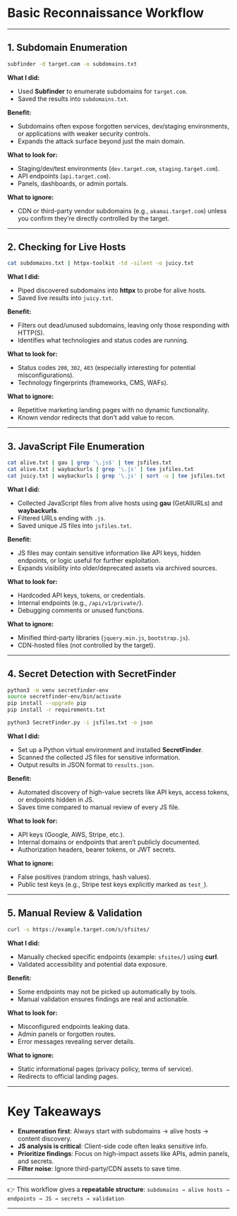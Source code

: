# Basic Reconnaissance Workflow
---

## 1. Subdomain Enumeration

```bash
subfinder -d target.com -o subdomains.txt
```

**What I did:**

* Used **Subfinder** to enumerate subdomains for `target.com`.
* Saved the results into `subdomains.txt`.

**Benefit:**

* Subdomains often expose forgotten services, dev/staging environments, or applications with weaker security controls.
* Expands the attack surface beyond just the main domain.

**What to look for:**

* Staging/dev/test environments (`dev.target.com`, `staging.target.com`).
* API endpoints (`api.target.com`).
* Panels, dashboards, or admin portals.

**What to ignore:**

* CDN or third-party vendor subdomains (e.g., `akamai.target.com`) unless you confirm they’re directly controlled by the target.

---

## 2. Checking for Live Hosts

```bash
cat subdomains.txt | httpx-toolkit -td -silent -o juicy.txt
```

**What I did:**

* Piped discovered subdomains into **httpx** to probe for alive hosts.
* Saved live results into `juicy.txt`.

**Benefit:**

* Filters out dead/unused subdomains, leaving only those responding with HTTP(S).
* Identifies what technologies and status codes are running.

**What to look for:**

* Status codes `200`, `302`, `403` (especially interesting for potential misconfigurations).
* Technology fingerprints (frameworks, CMS, WAFs).

**What to ignore:**

* Repetitive marketing landing pages with no dynamic functionality.
* Known vendor redirects that don’t add value to recon.

---

## 3. JavaScript File Enumeration

```bash
cat alive.txt | gau | grep '\.js$' | tee jsfiles.txt
cat alive.txt | waybackurls | grep '\.js' | tee jsfiles.txt
cat juicy.txt | waybackurls | grep '\.js' | sort -u | tee jsfiles.txt
```

**What I did:**

* Collected JavaScript files from alive hosts using **gau** (GetAllURLs) and **waybackurls**.
* Filtered URLs ending with `.js`.
* Saved unique JS files into `jsfiles.txt`.

**Benefit:**

* JS files may contain sensitive information like API keys, hidden endpoints, or logic useful for further exploitation.
* Expands visibility into older/deprecated assets via archived sources.

**What to look for:**

* Hardcoded API keys, tokens, or credentials.
* Internal endpoints (e.g., `/api/v1/private/`).
* Debugging comments or unused functions.

**What to ignore:**

* Minified third-party libraries (`jquery.min.js`, `bootstrap.js`).
* CDN-hosted files (not controlled by the target).

---

## 4. Secret Detection with SecretFinder

```bash
python3 -m venv secretfinder-env
source secretfinder-env/bin/activate
pip install --upgrade pip
pip install -r requirements.txt

python3 SecretFinder.py -i jsfiles.txt -o json
```

**What I did:**

* Set up a Python virtual environment and installed **SecretFinder**.
* Scanned the collected JS files for sensitive information.
* Output results in JSON format to `results.json`.

**Benefit:**

* Automated discovery of high-value secrets like API keys, access tokens, or endpoints hidden in JS.
* Saves time compared to manual review of every JS file.

**What to look for:**

* API keys (Google, AWS, Stripe, etc.).
* Internal domains or endpoints that aren’t publicly documented.
* Authorization headers, bearer tokens, or JWT secrets.

**What to ignore:**

* False positives (random strings, hash values).
* Public test keys (e.g., Stripe test keys explicitly marked as `test_`).

---

## 5. Manual Review & Validation

```bash
curl -s https://example.target.com/s/sfsites/
```

**What I did:**

* Manually checked specific endpoints (example: `sfsites/`) using **curl**.
* Validated accessibility and potential data exposure.

**Benefit:**

* Some endpoints may not be picked up automatically by tools.
* Manual validation ensures findings are real and actionable.

**What to look for:**

* Misconfigured endpoints leaking data.
* Admin panels or forgotten routes.
* Error messages revealing server details.

**What to ignore:**

* Static informational pages (privacy policy, terms of service).
* Redirects to official landing pages.

---

# Key Takeaways

* **Enumeration first**: Always start with subdomains → alive hosts → content discovery.
* **JS analysis is critical**: Client-side code often leaks sensitive info.
* **Prioritize findings**: Focus on high-impact assets like APIs, admin panels, and secrets.
* **Filter noise**: Ignore third-party/CDN assets to save time.

---

👉 This workflow gives a **repeatable structure**:
`subdomains → alive hosts → endpoints → JS → secrets → validation`

---

